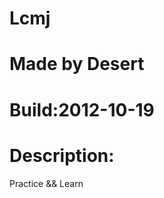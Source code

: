 Lcmj
====

Made by Desert
==============

Build:2012-10-19
================

Description:
============
  Practice && Learn